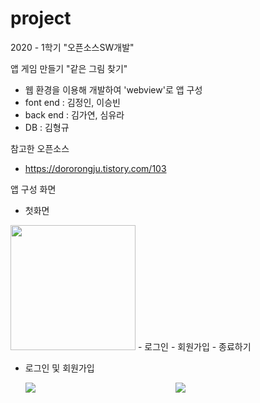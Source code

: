 # project
2020 - 1학기 "오픈소스SW개발"

앱 게임 만들기 "같은 그림 찾기"
- 웹 환경을 이용해 개발하여 'webview'로 앱 구성
- font end : 김정인, 이승빈
- back end : 김가연, 심유라
- DB : 김형규

참고한 오픈소스
- https://dororongju.tistory.com/103

앱 구성 화면
- 첫화면
<img src="https://user-images.githubusercontent.com/45381907/104876623-69841980-599b-11eb-99ca-76d2d0a2f95d.PNG" width = "200">
  - 로그인
  - 회원가입
  - 종료하기
  
- 로그인 및 회원가입

  <div style="float:left; width:50%">
    <img src = "https://user-images.githubusercontent.com/45381907/104876608-6557fc00-599b-11eb-8da9-e60f395d88ba.jpg" >
  </div>
  <div style ="float:left; width:50%">
    <img src ="https://user-images.githubusercontent.com/45381907/104876612-66892900-599b-11eb-8c6a-0789cabaaf67.jpg">
  </div>
  

